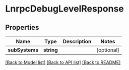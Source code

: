# LnrpcDebugLevelResponse

## Properties
Name | Type | Description | Notes
------------ | ------------- | ------------- | -------------
**subSystems** | **string** |  | [optional] 

[[Back to Model list]](../README.md#documentation-for-models) [[Back to API list]](../README.md#documentation-for-api-endpoints) [[Back to README]](../README.md)



